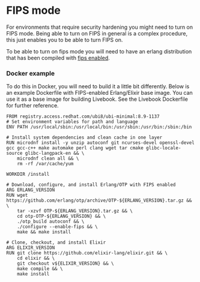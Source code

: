 # FIPS mode

For environments that require security hardening you might need to turn on FIPS mode. Being able to turn on FIPS in general is a complex procedure, this just enables you to be able to turn FIPS on.

To be able to turn on fips mode you will need to have an erlang distribution that has been compiled with [fips enabled](https://www.erlang.org/doc/apps/crypto/fips).


### Docker example

To do this in Docker, you will need to build it a little bit differently. Below is an example Dockerfile with FIPS-enabled Erlang/Elixir base image. You can use it as a base image for building Livebook. See the Livebook Dockerfile for further reference.


```docker
FROM registry.access.redhat.com/ubi8/ubi-minimal:8.9-1137
# Set environment variables for path and language
ENV PATH /usr/local/sbin:/usr/local/bin:/usr/sbin:/usr/bin:/sbin:/bin 

# Install system dependencies and clean cache in one layer
RUN microdnf install -y unzip autoconf git ncurses-devel openssl-devel gcc gcc-c++ make automake perl clang wget tar cmake glibc-locale-source glibc-langpack-en && \
    microdnf clean all && \
    rm -rf /var/cache/yum

WORKDIR /install

# Download, configure, and install Erlang/OTP with FIPS enabled
ARG ERLANG_VERSION
RUN wget https://github.com/erlang/otp/archive/OTP-${ERLANG_VERSION}.tar.gz && \
    tar -xzvf OTP-${ERLANG_VERSION}.tar.gz && \
    cd otp-OTP-${ERLANG_VERSION} && \
    ./otp_build autoconf && \
    ./configure --enable-fips && \
    make && make install

# Clone, checkout, and install Elixir
ARG ELIXIR_VERSION
RUN git clone https://github.com/elixir-lang/elixir.git && \
    cd elixir && \
    git checkout v${ELIXIR_VERSION} && \
    make compile && \
    make install

```